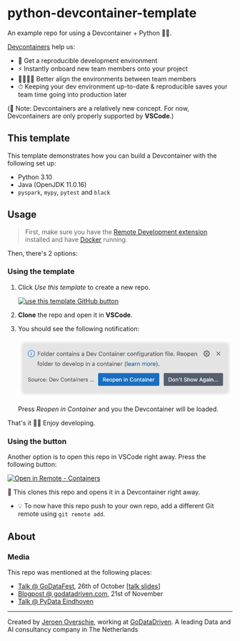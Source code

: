 # python-devcontainer-template
An example repo for using a Devcontainer + Python 🐳🐍.

[Devcontainers](https://containers.dev/) help us:

- 🔄 Get a reproducible development environment
- ⚡️ Instantly onboard new team members onto your project
- 👨‍👩‍👧‍👦 Better align the environments between team members
- ⏱ Keeping your dev environment up-to-date & reproducible saves your team time going into production later

(📝 Note: Devcontainers are a relatively new concept. For now, Devcontainers are only properly supported by **VSCode**.)

## This template
This template demonstrates how you can build a Devcontainer with the following set up:

- Python 3.10
- Java (OpenJDK 11.0.16)
- `pyspark`, `mypy`, `pytest` and `black`

## Usage

> First, make sure you have the [Remote Development extension](https://marketplace.visualstudio.com/items?itemName=ms-vscode-remote.vscode-remote-extensionpack) installed and have [Docker](https://www.docker.com/products/docker-desktop/) running.

Then, there's 2 options:

### Using the template

1. Click _Use this template_ to create a new repo.

    <a href="https://github.com/godatadriven/python-devcontainer-template/generate"><img alt="use this template GitHub button" src="https://camo.githubusercontent.com/523d7e81c3d3dcd01b711f14c87e850edeb8e62bf72814d3231ab084a0c70d31/68747470733a2f2f7777772e726f737472756d2e626c6f672f706f73742f323031392d30362d31312d612d7265706f2d74656d706c6174652d666f722d722d616e616c797369735f66696c65732f7573652d746869732e706e67" width="150px" /></a>

1. **Clone** the repo and open it in **VSCode**.

1. You should see the following notification:

    <img src="https://raw.githubusercontent.com/godatadriven/python-devcontainer-template/blogpost/images/folder-contains-a-dev-container-config-file.png" alt="folder contains a dev container config file" width="500px"/>

    Press _Reopen in Container_ and you the Devcontainer will be loaded.


That's it 🙌🏻 Enjoy developing.

### Using the button

Another option is to open this repo in VSCode right away. Press the following button:

[![Open in Remote - Containers](https://img.shields.io/static/v1?label=Remote%20-%20Containers&message=Open&color=blue&logo=visualstudiocode)](https://vscode.dev/redirect?url=vscode://ms-vscode-remote.remote-containers/cloneInVolume?url=https://github.com/godatadriven/python-devcontainer-template)

🚀 This clones this repo and opens it in a Devcontainer right away.

- 💡 To now have this repo push to your own repo, add a different Git remote using `git remote add`.

## About

### Media
This repo was mentioned at the following places:

- [Talk @ GoDataFest](https://godatafest.com/broadcasts/devcontainers-containerize-your-development-setup/), 26th of October [[talk slides](https://godatadriven.github.io/python-devcontainer-template/#/)]
- [Blogpost @ godatadriven.com](https://godatadriven.com/blog/how-to-create-a-devcontainer-for-your-python-project-%F0%9F%90%B3/), 21st of November
- [Talk @ PyData Eindhoven](https://www.youtube.com/watch?v=SLsaCdRAV0U)

---


Created by [Jeroen Overschie](https://www.github.com/dunnkers), working at [GoDataDriven](https://godatadriven.com/). A leading Data and AI consultancy company in The Netherlands
